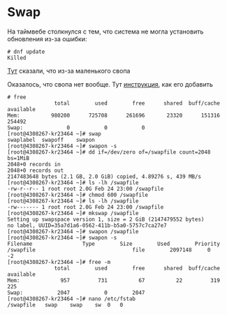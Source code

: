 # Swap

На таймвебе столкнулся с тем, что система не могла установить обновления из-за ошибки:

```
# dnf update
Killed
```

[Тут](https://stackoverflow.com/questions/78587883/yum-and-dnf-commands-return-killed-on-centos-9-stream-server) сказали, что из-за маленького свопа

Оказалось, что свопа нет вообще. Тут [инструкция](https://www.digitalocean.com/community/tutorials/how-to-add-swap-on-centos-7), как его добавить

```
# free
               total        used        free      shared  buff/cache   available
Mem:          980200      725708      261696       23320      151316      254492
Swap:              0           0           0
[root@4308267-kr23464 ~]# swap
swaplabel  swapoff    swapon
[root@4308267-kr23464 ~]# swapon -s
[root@4308267-kr23464 ~]# dd if=/dev/zero of=/swapfile count=2048 bs=1MiB
2048+0 records in
2048+0 records out
2147483648 bytes (2.1 GB, 2.0 GiB) copied, 4.89276 s, 439 MB/s
[root@4308267-kr23464 ~]# ls -lh /swapfile
-rw-r--r-- 1 root root 2.0G Feb 24 23:00 /swapfile
[root@4308267-kr23464 ~]# chmod 600 /swapfile
[root@4308267-kr23464 ~]# ls -lh /swapfile
-rw------- 1 root root 2.0G Feb 24 23:00 /swapfile
[root@4308267-kr23464 ~]# mkswap /swapfile
Setting up swapspace version 1, size = 2 GiB (2147479552 bytes)
no label, UUID=35a7d1a6-0562-411b-b5a0-5757c7ca27e7
[root@4308267-kr23464 ~]# swapon /swapfile
[root@4308267-kr23464 ~]# swapon -s
Filename				Type		Size		Used		Priority
/swapfile                               file		2097148		0		-2
[root@4308267-kr23464 ~]# free -m
               total        used        free      shared  buff/cache   available
Mem:             957         731          67          22         319         225
Swap:           2047           0        2047
[root@4308267-kr23464 ~]# nano /etc/fstab
/swapfile   swap    swap    sw  0   0
```

